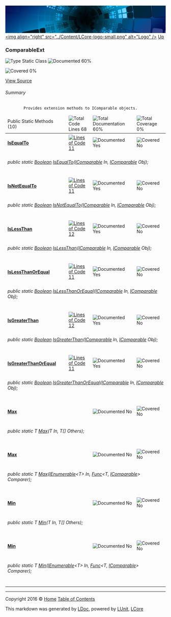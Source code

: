 ![](../Content/LCore-banner-small.png "")
[&lt;img align=&quot;right&quot; src=&quot;../Content/LCore-logo-small.png&quot; alt=&quot;Logo&quot; /&gt;](../../README.md)
[Up](../L.md)

### ComparableExt

![Type Static Class](http://b.repl.ca/v1/Type-Static%20Class-blue.png "") ![Documented 60%](http://b.repl.ca/v1/Documented-60%25-yellowgreen.png "")

![Covered 0%](http://b.repl.ca/v1/Covered-0%25-red.png "")

[View Source](../Extensions/Reference%20Types/ComparableExt.cs#L)

###### Summary

            Provides extension methods to IComparable objects.
            

<table>
<thead><tr><td>Public Static Methods (10)</td>
<td></td>
<td><img src="http://b.repl.ca/v1/Total%20Code%20Lines-68-blue.png" alt="Total Code Lines 68" /></td>
<td><img src="http://b.repl.ca/v1/Total%20Documentation-60%25-yellowgreen.png" alt="Total Documentation 60%" /></td>
<td><img src="http://b.repl.ca/v1/Total%20Coverage-0%25-red.png" alt="Total Coverage 0%" /></td></tr></thead>
<tr><td><h4><strong><a href="ComparableExt_IsEqualTo.md" alt="">IsEqualTo</a></strong></h4></td>
<td>   </td>
<td><a href="../Extensions/Reference%20Types/ComparableExt.cs#L21" alt=""><img src="http://b.repl.ca/v1/Lines%20of%20Code-11-blue.png" alt="Lines of Code 11" /></a></td>
<td><img src="http://b.repl.ca/v1/Documented-Yes-brightgreen.png" alt="Documented Yes" /></td>
<td><img src="http://b.repl.ca/v1/Covered-No-red.png" alt="Covered No" /></td></tr>
<tr><td colspan="5"><h6>public static <a href="https://msdn.microsoft.com/en-us/library/system.boolean.aspx" alt="">Boolean</a> <a href="ComparableExt_IsEqualTo.md" alt="">IsEqualTo</a>(<a href="https://msdn.microsoft.com/en-us/library/system.icomparable.aspx" alt="">IComparable</a> In, <a href="https://msdn.microsoft.com/en-us/library/system.icomparable.aspx" alt="">IComparable</a> Obj);</h6>
</td>
</tr>
<tr><td><h4><strong><a href="ComparableExt_IsNotEqualTo.md" alt="">IsNotEqualTo</a></strong></h4></td>
<td>   </td>
<td><a href="../Extensions/Reference%20Types/ComparableExt.cs#L40" alt=""><img src="http://b.repl.ca/v1/Lines%20of%20Code-11-blue.png" alt="Lines of Code 11" /></a></td>
<td><img src="http://b.repl.ca/v1/Documented-Yes-brightgreen.png" alt="Documented Yes" /></td>
<td><img src="http://b.repl.ca/v1/Covered-No-red.png" alt="Covered No" /></td></tr>
<tr><td colspan="5"><h6>public static <a href="https://msdn.microsoft.com/en-us/library/system.boolean.aspx" alt="">Boolean</a> <a href="ComparableExt_IsNotEqualTo.md" alt="">IsNotEqualTo</a>(<a href="https://msdn.microsoft.com/en-us/library/system.icomparable.aspx" alt="">IComparable</a> In, <a href="https://msdn.microsoft.com/en-us/library/system.icomparable.aspx" alt="">IComparable</a> Obj);</h6>
</td>
</tr>
<tr><td><h4><strong><a href="ComparableExt_IsLessThan.md" alt="">IsLessThan</a></strong></h4></td>
<td>   </td>
<td><a href="../Extensions/Reference%20Types/ComparableExt.cs#L59" alt=""><img src="http://b.repl.ca/v1/Lines%20of%20Code-12-blue.png" alt="Lines of Code 12" /></a></td>
<td><img src="http://b.repl.ca/v1/Documented-Yes-brightgreen.png" alt="Documented Yes" /></td>
<td><img src="http://b.repl.ca/v1/Covered-No-red.png" alt="Covered No" /></td></tr>
<tr><td colspan="5"><h6>public static <a href="https://msdn.microsoft.com/en-us/library/system.boolean.aspx" alt="">Boolean</a> <a href="ComparableExt_IsLessThan.md" alt="">IsLessThan</a>(<a href="https://msdn.microsoft.com/en-us/library/system.icomparable.aspx" alt="">IComparable</a> In, <a href="https://msdn.microsoft.com/en-us/library/system.icomparable.aspx" alt="">IComparable</a> Obj);</h6>
</td>
</tr>
<tr><td><h4><strong><a href="ComparableExt_IsLessThanOrEqual.md" alt="">IsLessThanOrEqual</a></strong></h4></td>
<td>   </td>
<td><a href="../Extensions/Reference%20Types/ComparableExt.cs#L79" alt=""><img src="http://b.repl.ca/v1/Lines%20of%20Code-11-blue.png" alt="Lines of Code 11" /></a></td>
<td><img src="http://b.repl.ca/v1/Documented-Yes-brightgreen.png" alt="Documented Yes" /></td>
<td><img src="http://b.repl.ca/v1/Covered-No-red.png" alt="Covered No" /></td></tr>
<tr><td colspan="5"><h6>public static <a href="https://msdn.microsoft.com/en-us/library/system.boolean.aspx" alt="">Boolean</a> <a href="ComparableExt_IsLessThanOrEqual.md" alt="">IsLessThanOrEqual</a>(<a href="https://msdn.microsoft.com/en-us/library/system.icomparable.aspx" alt="">IComparable</a> In, <a href="https://msdn.microsoft.com/en-us/library/system.icomparable.aspx" alt="">IComparable</a> Obj);</h6>
</td>
</tr>
<tr><td><h4><strong><a href="ComparableExt_IsGreaterThan.md" alt="">IsGreaterThan</a></strong></h4></td>
<td>   </td>
<td><a href="../Extensions/Reference%20Types/ComparableExt.cs#L98" alt=""><img src="http://b.repl.ca/v1/Lines%20of%20Code-12-blue.png" alt="Lines of Code 12" /></a></td>
<td><img src="http://b.repl.ca/v1/Documented-Yes-brightgreen.png" alt="Documented Yes" /></td>
<td><img src="http://b.repl.ca/v1/Covered-No-red.png" alt="Covered No" /></td></tr>
<tr><td colspan="5"><h6>public static <a href="https://msdn.microsoft.com/en-us/library/system.boolean.aspx" alt="">Boolean</a> <a href="ComparableExt_IsGreaterThan.md" alt="">IsGreaterThan</a>(<a href="https://msdn.microsoft.com/en-us/library/system.icomparable.aspx" alt="">IComparable</a> In, <a href="https://msdn.microsoft.com/en-us/library/system.icomparable.aspx" alt="">IComparable</a> Obj);</h6>
</td>
</tr>
<tr><td><h4><strong><a href="ComparableExt_IsGreaterThanOrEqual.md" alt="">IsGreaterThanOrEqual</a></strong></h4></td>
<td>   </td>
<td><a href="../Extensions/Reference%20Types/ComparableExt.cs#L118" alt=""><img src="http://b.repl.ca/v1/Lines%20of%20Code-11-blue.png" alt="Lines of Code 11" /></a></td>
<td><img src="http://b.repl.ca/v1/Documented-Yes-brightgreen.png" alt="Documented Yes" /></td>
<td><img src="http://b.repl.ca/v1/Covered-No-red.png" alt="Covered No" /></td></tr>
<tr><td colspan="5"><h6>public static <a href="https://msdn.microsoft.com/en-us/library/system.boolean.aspx" alt="">Boolean</a> <a href="ComparableExt_IsGreaterThanOrEqual.md" alt="">IsGreaterThanOrEqual</a>(<a href="https://msdn.microsoft.com/en-us/library/system.icomparable.aspx" alt="">IComparable</a> In, <a href="https://msdn.microsoft.com/en-us/library/system.icomparable.aspx" alt="">IComparable</a> Obj);</h6>
</td>
</tr>
<tr><td><h4><strong><a href="ComparableExt_Max-0.md" alt="">Max</a></strong></h4></td>
<td>   </td>
<td></td>
<td><img src="http://b.repl.ca/v1/Documented-No-red.png" alt="Documented No" /></td>
<td><img src="http://b.repl.ca/v1/Covered-No-red.png" alt="Covered No" /></td></tr>
<tr><td colspan="5"><h6>public static T <a href="ComparableExt_Max-0.md" alt="">Max</a>(T In, T[] Others);</h6>
</td>
</tr>
<tr><td><h4><strong><a href="ComparableExt_Max-1.md" alt="">Max</a></strong></h4></td>
<td>   </td>
<td></td>
<td><img src="http://b.repl.ca/v1/Documented-No-red.png" alt="Documented No" /></td>
<td><img src="http://b.repl.ca/v1/Covered-No-red.png" alt="Covered No" /></td></tr>
<tr><td colspan="5"><h6>public static T <a href="ComparableExt_Max-1.md" alt="">Max</a>(<a href="https://msdn.microsoft.com/en-us/library/78dfe2yb.aspx" alt="" target="_blank">IEnumerable</a>&lt;T&gt; In, <a href="https://msdn.microsoft.com/en-us/library/bb549151.aspx" alt="" target="_blank">Func</a>&lt;T, <a href="https://msdn.microsoft.com/en-us/library/system.icomparable.aspx" alt="">IComparable</a>&gt; Comparer);</h6>
</td>
</tr>
<tr><td><h4><strong><a href="ComparableExt_Min-0.md" alt="">Min</a></strong></h4></td>
<td>   </td>
<td></td>
<td><img src="http://b.repl.ca/v1/Documented-No-red.png" alt="Documented No" /></td>
<td><img src="http://b.repl.ca/v1/Covered-No-red.png" alt="Covered No" /></td></tr>
<tr><td colspan="5"><h6>public static T <a href="ComparableExt_Min-0.md" alt="">Min</a>(T In, T[] Others);</h6>
</td>
</tr>
<tr><td><h4><strong><a href="ComparableExt_Min-1.md" alt="">Min</a></strong></h4></td>
<td>   </td>
<td></td>
<td><img src="http://b.repl.ca/v1/Documented-No-red.png" alt="Documented No" /></td>
<td><img src="http://b.repl.ca/v1/Covered-No-red.png" alt="Covered No" /></td></tr>
<tr><td colspan="5"><h6>public static T <a href="ComparableExt_Min-1.md" alt="">Min</a>(<a href="https://msdn.microsoft.com/en-us/library/78dfe2yb.aspx" alt="" target="_blank">IEnumerable</a>&lt;T&gt; In, <a href="https://msdn.microsoft.com/en-us/library/bb549151.aspx" alt="" target="_blank">Func</a>&lt;T, <a href="https://msdn.microsoft.com/en-us/library/system.icomparable.aspx" alt="">IComparable</a>&gt; Comparer);</h6>
</td>
</tr>
<tr><td width="850px" colspan="5"></td></tr>
</table>




---

Copyright 2016 &copy; [Home](../../README.md) [Table of Contents](../../TableOfContents.md)

This markdown was generated by [LDoc](https://github.com/CodeSingularity/LDoc), powered by [LUnit](https://github.com/CodeSingularity/LUnit), [LCore](https://github.com/CodeSingularity/LCore)
